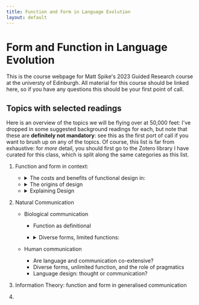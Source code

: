 ```yaml
---
title: Function and Form in Language Evolution
layout: default
---
```


# Form and Function in Language Evolution
This is the course webpage for Matt Spike's 2023 Guided Research course at the universty of Edinburgh.
All material for this course should be linked here, so if you have any questions this should be your first point of call.

## Topics with selected readings

Here is an overview of the topics we will be flying over at 50,000 feet: I've dropped in some suggested background readings for each, but note that these are **definitely not mandatory**: see this as the first port of call if you want to brush up on any of the topics. Of course, this list is far from exhaustive: for *more* detail, you should first go to the Zotero library I have curated for this class, which is split along the same categories as this list.

1. Function and form in context:
	- <details markdown="1">
		<summary>The costs and benefits of functional design in:</summary> 
		
		- <details markdown="1">
			<summary>Technology</summary>
	
			- Allocating cost and benefits: [Adler & Posner 1999](https://heinonline.org/HOL/P?h=hein.journals/ylr109&i=203 "Adler, M. D., & Posner, E. A. (1999). Rethinking Cost-Benefit Analysis. Yale Law Journal, 109(2), 165–248. https://doi.org/10.2307/797489")
			- Design: [Mantei 1988](https://doi.org/10.1145/42404.42408 "Mantei, M. M., & Teorey, T. J. (1988). Cost/benefit analysis for incorporating human factors in the software lifecycle. Communications of the ACM, 31(4), 428–439. https://doi.org/10.1145/42404.42408")
			- Decisions & Risk: [Fischhoff 2020](https://www.science.org/doi/full/10.1126/science.aaa6516 "Fischhoff, B. (2015). The realities of risk-cost-benefit analysis. Science, 350(6260), aaa6516. https://doi.org/10.1126/science.aaa6516")
			- The Ford Pinto Case: [Smith 2017](https://heinonline.org/HOL/P?h=hein.journals/twlram2016&i=212 "Smith, B. W. (2017) THE TROLLEY AND THE PINTO: COST- BENEFIT ANALYSIS IN AUTOMATED DRIVING AND OTHER CYBER- PHYSICAL SYSTEMS. Texas A&M Law Review, 4(4(2)), 197–208.")
		
		- <details markdown="1">
			<summary>Biology</summary>
	
			- Body size and metabolism: [Kozłowski, Konarzewski, & Czarnoleski 2020](https://doi.org/10.1111/brv.12615 "Kozłowski, J., Konarzewski, M., & Czarnoleski, M. (2020). Coevolution of body size and metabolic rate in vertebrates: A life-history perspective. Biological Reviews, 95(5), 1393–1417. https://doi.org/10.1111/brv.12615")
			- Functional traits: [Barr, Boisvert & Bateman 2021](https://www.mdpi.com/2221-3759/9/4/53 "Barr, J. I., Boisvert, C. A., & Bateman, P. W. (2021). At What Cost? Trade-Offs and Influences on Energetic Investment in Tail Regeneration in Lizards Following Autotomy. Journal of Developmental Biology, 9(4), 53. https://doi.org/10.3390/jdb9040053")
			- Behaviour: [Griffiths 1986](https://www.jstor.org/stable/4691 "Griffiths, D. (1986). Pit Construction by Ant-Lion Larvae: A Cost-Benefit Analysis. Journal of Animal Ecology, 55(1), 39–57. https://doi.org/10.2307/4691")
			- Learning: [Johnston et al 1982](https://www.sciencedirect.com/science/article/pii/S0065345408600467 "Johnston, T. D. (1982). Selective Costs and Benefits in the Evolution of Learning. In J. S. Rosenblatt, R. A. Hinde, C. Beer, & M.-C. Busnel (Eds.), Advances in the Study of Behavior (Vol. 12, pp. 65–106). Academic Press. https://doi.org/10.1016/S0065-3454(08)60046-7")
			- Cognition: [Huebner & Schulkin 2022 Chapter 1](https://doi.org/10.1017/9781108982191 "Huebner, B., & Schulkin, J. (2022). Biological Cognition (1st ed.). Cambridge University Press. https://doi.org/10.1017/9781108982191")

		- <details markdown="1">
			<summary>Humans</summary>
		
			- Physiology: [Pontzer, Raichlen & Sockol 2009](https://doi.org/10.1016/j.jhevol.2008.09.001 "Pontzer, H., Raichlen, D. A., \& Sockol, M. D. (2009). The metabolic cost of walking in humans, chimpanzees, and early hominins. Journal of Human Evolution, 56(1), 43–54. https://doi.org/10.1016/j.jhevol.2008.09.001")
			- Behaviour: [Nettle 2013](https://doi.org/10/f463mg "Nettle, D., Gibson, M. A., Lawson, D. W., \& Sear, R. (2013). Human behavioral ecology: Current research and future prospects. Behavioral Ecology, 24(5), 1031–1040. https://doi.org/10/f463mg")
			- Cognition: [Lieder Griffiths 2020](https://doi.org/10/gf23rr "Lieder, F., Griffiths, T. L. (2020). Resource-rational analysis: Understanding human cognition as the optimal use of limited computational resources. Behavioral and Brain Sciences, 43")
			- Social Learning: [Boyd & Richerson 2011](https://doi.org/10/cmc4j7 "Boyd, R., Richerson, P. J., & Henrich, J. (2011). The cultural niche: Why social learning is essential for human adaptation. Proceedings of the National Academy of Sciences, 108(Supplement_2), 10918–10925. https://doi.org/10/cmc4j7")
			- Social Cognition: [Herrmann et al 2007](https://doi.org/10/fmsz3g "Herrmann, E., Call, J., Hernandez-Lloreda, M. V., Hare, B., \& Tomasello, M. (2007). Humans Have Evolved Specialized Skills of Social Cognition: The Cultural Intelligence Hypothesis. Science, 317(5843), 1360–1366. https://doi.org/10/fmsz3g")
			- Culture: [Henrich & Henrich 2010](https://doi.org/10.1098/rspb.2010.1191 "Henrich, J., Henrich, N. (2010). The evolution of cultural adaptations: Fijian food taboos protect against dangerous marine toxins. Proceedings of the Royal Society B: Biological Sciences, 277(1701), 3715–3724")
	
	- <details markdown="1">
		<summary>The origins of design</summary>
		
		- <details markdown="1">
			<summary>Biological evolution</summary>
	
			- Mechanisms: Selection, mutation, drift [Berkeley UCMP](https://evolution.berkeley.edu/evolution-101/mechanisms-the-processes-of-evolution/ "© UC Museum of Paleontology Understanding Evolution, www.understandingevolution.org")
			- Evolutionary Novelties: [Wagner 2010](https://www.sciencedirect.com/science/article/pii/S0960982209019459 "Wagner, G. P. (2015). Evolutionary innovations and novelties: Let us get down to business! Zoologischer Anzeiger - A Journal of Comparative Zoology, 256, 75–81. https://doi.org/10.1016/j.jcz.2015.04.006")
			- Development and Constraints: [Arnold 1992](https://www.journals.uchicago.edu/doi/abs/10.1086/285398 "Arnold, S. J. (1992). Constraints on Phenotypic Evolution. The American Naturalist, 140, S85–S107. https://doi.org/10.1086/285398")
			- Evolutionary Ecology: [Collins 1986](https://www.jstor.org/stable/4330976 "Collins, J. P. (1986). 'Evolutionary Ecology' and the Use of Natural Selection in Ecological Theory. Journal of the History of Biology, 19(2), 257–288. https://doi.org/10.1007/BF00138879")
			- Systems Biology: [Aderem 2005](https://www.jstor.org/stable/4330976 "Aderem, A. (2005). Systems Biology: Its Practice and Challenges. Cell, 121(4), 511–513. https://doi.org/10.1016/j.cell.2005.04.020")
	
		- <details markdown="1">
			<summary>Cultural Evolution</summary>
	
			- Overview: [Mesoudi 2016](https://link.springer.com/article/10.1007/s11692-015-9320-0 "Mesoudi, A. (2016). Cultural Evolution: A Review of Theory, Findings and Controversies. Evolutionary Biology, 43(4), 481–497. https://doi.org/10.1007/s11692-015-9320-0")
			- Cumulative culture [Caldwell & Millen 2008](https://doi.org/10.1098%2Frstb.2008.0133 "Caldwell, C. A., & Millen, A. E. (2008). Studying cumulative cultural evolution in the laboratory. Philosophical Transactions of the Royal Society B: Biological Sciences, 363(1509), 3529–3539. https://doi.org/10.1098/rstb.2008.0133")
			- Theories: 
				- Dual Inheritance Theory [Henrich & McElreath 2007](https://doi.org/10.1093/oxfordhb/9780198568308.013.0038 "Henrich, J., & McElreath, R. (2007). Dual-inheritance theory: The evolution of human cultural capacities and cultural evolution. In L. Barrett & R. Dunbar (Eds.), Oxford Handbook of Evolutionary Psychology (p. 0). Oxford University Press. https://doi.org/10.1093/oxfordhb/9780198568308.013.0038")
				- Cultural Attraction Theory [Miton 2022](https://psyarxiv.com/qs2et/ "Miton, H. (2022). Cultural Attraction [Preprint]. PsyArXiv. https://doi.org/10.31234/osf.io/qs2et")
				- Paris vs California: [Buskell 2019](https://doi.org/10.1002/evan.21762 "Buskell, A. (2019). Looking for middle ground in cultural attraction theory. Evolutionary Anthropology: Issues, News, and Reviews, 28(1), 14–17. https://doi.org/10.1002/evan.21762")
			- Systems Approaches: [Buskell 2019](https://doi.org/10.1057/s41599-019-0343-5 "Buskell, A., Enquist, M., & Jansson, F. (2019). A systems approach to cultural evolution. Palgrave Communications, 5(1), 131. https://doi.org/10.1057/s41599-019-0343-5")
			- Fidelity and Granularity: [Charbonneah & Bouratt 2021](https://doi.org/10.1007/s11229-021-03047-1 "Charbonneau, M., & Bourrat, P. (2021). Fidelity and the grain problem in cultural evolution. Synthese, 199(3), 5815–5836. https://doi.org/10.1007/s11229-021-03047-1")
	
	- <details markdown="1">
		<summary>Explaining Design</summary>
	
		- <details markdown="1">
			<summary>Theories and Frameworks</summary>
		 
			- Adaptation: 
				- Meyr's Ultimate/Proximate Distinction: [Laland et al 2011](https://www.science.org/doi/abs/10.1126/science.1210879 "Laland, K. N., Sterelny, K., Odling-Smee, J., Hoppitt, W., & Uller, T. (2011). Cause and Effect in Biology Revisited: Is Mayr’s Proximate-Ultimate Dichotomy Still Useful? Science, 334(6062), 1512–1516. https://doi.org/10/bn7zk9") 
				- Tinbergen's 4 Questions [Spike 2017](http://link.springer.com/10.1007/s10539-018-9610-x "Spike, M. (2017). The evolution of linguistic rules. Biology & Philosophy, 32(6), 887–904. https://doi.org/10/gmstz9")
			- Cognition: 
				- Overview of Cognitive Science: [Oberlander 2006](https://www.sciencedirect.com/science/article/pii/B0080448542008567 "Oberlander, J. (2006). Cognitive Science: Overview. In K. Brown (Ed.), Encyclopedia of Language & Linguistics (Second Edition) (pp. 562–568). Elsevier. https://doi.org/10.1016/B0-08-044854-2/00856-7")
				- Marr's 4 levels: [Elber-Dorozko & Shagrir, 2018](https://www.taylorfrancis.com/chapters/edit/10.4324/9781315643670-16/computation-levels-cognitive-neural-sciences-lotem-elber-dorozko-oron-shagrir "Elber-Dorozko, L., & Shagrir, O. (2018). Computation and levels in the cognitive and neural sciences. In The Routledge Handbook of the Computational Mind. Routledge.")
	
		- <details markdown="1">
			<summary>Extensions</summary>
	
			- Biology:
				- Non-genetic inheritance: [Jablonka & Lamb 2007](https://doi.org/10.1017/S0140525X07002221 "Jablonka, E., & Lamb, M. J. (2007). Précis of Evolution in Four Dimensions. Behavioral and Brain Sciences, 30(4), 353–365. https://doi.org/10.1017/S0140525X07002221")
				- Novelty, Plasticity & Niche Construction: [Sterelny 2009](https://link.springer.com/chapter/10.1007/978-1-4020-9636-5_7 "Sterelny, K. (2009). Novelty, Plasticity and Niche Construction: The Influence of Phenotypic Variation on Evolution. In A. Barberousse, M. Morange, & T. Pradeu (Eds.), Mapping the Future of Biology: Evolving Concepts and Theories (pp. 93–110). Springer Netherlands. https://doi.org/10.1007/978-1-4020-9636-5_7")
				- Extended Evolutionary Synthesis: [Laland et al 2015](https://royalsocietypublishing.org/doi/full/10.1098/rspb.2015.1019 "Laland, K. N., Uller, T., Feldman, M. W., Sterelny, K., Müller, G. B., Moczek, A., Jablonka, E., & Odling-Smee, J. (2015). The extended evolutionary synthesis: Its structure, assumptions and predictions. Proceedings of the Royal Society B: Biological Sciences, 282(1813), 20151019. https://doi.org/10.1098/rspb.2015.1019")
			- Cognition:
				- 4e Cognition: [Clark 2017](https://doi.org/10.1002/9781405164535.ch39 "Clark, A. (2017). Embodied, Situated, and Distributed Cognition. In A Companion to Cognitive Science (pp. 506–517). John Wiley & Sons, Ltd. https://doi.org/10.1002/9781405164535.ch39")
				- Culture & Cognition: [Heyes 2018](https://doi.org/10.1098/rstb.2017.0051 "Heyes, C. (2018). Enquire within: Cultural evolution and cognitive science. Philosophical Transactions of the Royal Society B: Biological Sciences, 373(1743), 20170051. https://doi.org/10.1098/rstb.2017.0051")
	
		- <details markdown="1">
			<summary> Critiques of adaptationism and teleology</summary>
	
			- in Biology: [Gould & Lewontin 1979](https://royalsocietypublishing.org/doi/10.1098/rspb.1979.0086 "Gould, S. J., Lewontin, R. C., Maynard Smith, J., & Holliday, R. (1997). The spandrels of San Marco and the Panglossian paradigm: A critique of the adaptationist programme. Proceedings of the Royal Society of London. Series B. Biological Sciences, 205(1161), 581–598. https://doi.org/10.1098/rspb.1979.0086")
			- in (Evolutionary) Psychology: [Downes 2021](https://plato.stanford.edu/entries/evolutionary-psychology/ "Downes, Stephen M., 'Evolutionary Psychology', The Stanford Encyclopedia of Philosophy (Spring 2021 Edition), Edward N. Zalta (ed.), URL = <https://plato.stanford.edu/archives/spr2021/entries/evolutionary-psychology/>") 
			- in Evolutionary Psychology (again): [Lloyd 1999](https://doi.org/10.1023/A:1006638501739 "Lloyd, E. A. (1999). Evolutionary Psychology: The Burdens of Proof. Biology and Philosophy, 14(2), 211–233. https://doi.org/10.1023/A:1006638501739")
			- in Culture: [Fracchia & Lewontin 1979](https://royalsocietypublishing.org/doi/10.1098/rspb.1979.0086 "Fracchia, J., & Lewontin, R. C. (1999). Does Culture Evolve? History and Theory, 38(4), 52–78. https://doi.org/10/dxhwmk")
	
		
2. Natural Communication
	- Biological communication
		- Function as definitional
		- <details markdown="1">
			<summary>Diverse forms, limited functions:</summary>
		
			- <details markdown="1">
				<summary>In the organism</summary>
			
				- Gene Regulatory Networks  [Angelin-Bonnet, Biggs &Vignes 2019](https://doi.org/10.1007/978-1-4939-8882-2_15 "Angelin-Bonnet, O., Biggs, P.J., Vignes, M. (2019). Gene Regulatory Networks: A Primer in Biological Processes and Statistical Modelling. In: Sanguinetti, G., Huynh-Thu, V. (eds) Gene Regulatory Networks. Methods in Molecular Biology, vol 1883. Humana Press, New York, NY. https://doi.org/10.1007/978-1-4939-8882-2_15")
				- Between cells: [Armingol et al 2021](https://doi.org/10.1038/s41576-020-00292-x "Armingol, Erick, Adam Officer, Olivier Harismendy, and Nathan E. Lewis. Deciphering Cell–Cell Interactions and Communication from Gene Expression | Nature Reviews Genetics. Nature Reviews Genetics 22, no. 2 (February 2021): 71–88. https://doi.org/10.1038/s41576-020-00292-x")
				- The endocrine system: [Seldin, Marcus & Lusis 2019](https://doi.org/10.1194/jlr.S090316. "Seldin, Marcus M., and Aldons J. Lusis. Systems-Based Approaches for Investigation of Inter-Tissue Communication [S]. Journal of Lipid Research 60, no. 3 (March 1, 2019): 450–55. https://doi.org/10.1194/jlr.S090316.")
				- Neurons: [Arendt et al 2019](https://doi.org/10.1016/j.conb.2019.01.022 "Arendt, D., Bertucci, P. Y., Achim, K., & Musser, J. M. (2019). Evolution of neuronal types and families. Current opinion in neurobiology, 56, 144-152.")

			- <details markdown="1">
				<summary>Between Animals:</summary>
			 
				- Animal Communication [Searcy & Nowicki 2021](https://doi.org/10.1002/9781119109556.ch14 "Searcy, W. A., & Nowicki, S. (2021). Animal Communication. The Behavior of Animals, 2nd Edition: Mechanisms, Function and Evolution, 367-396.")
				- Quorum Sensing: [Williams et al 2007](https://doi.org/10.1098/rstb.2007.203 "Williams, Paul, Klaus Winzer, Weng C Chan, and Miguel Cámara. Look Who’s Talking: Communication and Quorum Sensing in the Bacterial World. Philosophical Transactions of the Royal Society B: Biological Sciences 362, no. 1483 (2007): 1119–34. https://doi.org/10.1098/rstb.2007.203")
				- Bees: [Benveniste 1953](https://doi.org/10.1177/039219215300100101 "Benveniste, E. Animal Communication and Human Language: The Language of the Bees. Diogenes 1, no. 1 (January 1, 1953): 1–7. https://doi.org/10.1177/039219215300100101.")

			- <details markdown="1">
				<summary>Functions:</summary>
			
				- Taxonomy of Biological Information: [Wagner & Danchin 2010](https://doi.org/10.1111/j.1600-0706.2009.17315.x "Wagner, Richard H., and Étienne Danchin. A Taxonomy of Biological Information. Oikos 119, no. 2 (2010): 203–9. https://doi.org/10.1111/j.1600-0706.2009.17315.x.")
				- Social signals: [Roberts & Roberts 2020](https://doi.org/10.1111/brv.12553 "Roberts, Anna I., and Sam G. B. Roberts. Communicative Roots of Complex Sociality and Cognition. Biological Reviews 95, no. 1 (2020): 51–73. https://doi.org/10.1111/brv.12553.")
				- Deception: [Martinez 2019](https://doi.org/10.1016/j.shpsc.2019.101184 "Martínez, M. (2019). Deception as cooperation. Studies in History and Philosophy of Science Part C: Studies in History and Philosophy of Biological and Biomedical Sciences, 77, 101184.")
			
			- <details markdown="1">
				<summary>Form:</summary>
			
				- Signal Quality [Sheehan & Bergman 2016](https://doi.org/10.1093/beheco/arv109 "Sheehan, Michael J., and Thore J. Bergman. 'Is There an Evolutionary Trade-off between Quality Signaling and Social Recognition?' Behavioral Ecology 27, no. 1 (January 1, 2016): 2–13. https://doi.org/10.1093/beheco/arv109.")
				- Multimodality: [Bro-Jørgensen 2010](https://doi.org/10.1016/j.tree.2009.11.003 "Bro-Jørgensen, J. (2010). Dynamics of multiple signalling systems: animal communication in a world in flux. Trends in Ecology & Evolution, 25(5), 292-300.")
				- Plasticity: [Ords, Stamps & Losos 2010](https://doi.org/10.1111/j.1558-5646.2010.01056.x "Ord, Terry J., Judy A. Stamps, and Jonathan B. Losos. Adaptation and Plasticity of Animal Communication in Fluctuating Environments. Evolution 64, no. 11 (2010): 3134–48. https://doi.org/10.1111/j.1558-5646.2010.01056.x")

			- <details markdown="1">
				<summary>Manipulation, inclusive fitness, or group selection?</summary>

				- Bloop
				- Blip
				- Blong	
	
	- Human communication
		- Are language and communication co-extensive?
		- Diverse forms, unlimited function, and the role of pragmatics
		- Language design: thought or communication?
4.  Information Theory: function and form in generalised communication
5. 
  
